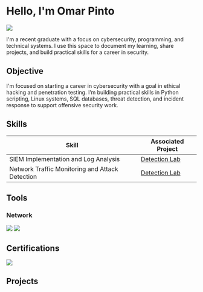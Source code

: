  # Hello, I'm Omar Pinto
<a href="https://www.linkedin.com/in/omar-pinto-161733251"><img src="https://img.shields.io/badge/-LinkedIn-0072b1?&style=for-the-badge&logo=linkedin&logoColor=white" /></a>

I'm a recent graduate with a focus on cybersecurity, programming, and technical systems. I use this space to document my learning, share projects, and build practical skills for a career in security.

## Objective

I'm focused on starting a career in cybersecurity with a goal in ethical hacking and penetration testing. I’m building practical skills in Python scripting, Linux systems, SQL databases, threat detection, and incident response to support offensive security work.
## Skills

| Skill                                         | Associated Project         |
|-----------------------------------------------|----------------------------|
| SIEM Implementation and Log Analysis          | <a href="https://github.com/OmarPinto01/Detection-Lab/blob/main/README.md">Detection Lab</a>|
| Network Traffic Monitoring and Attack Detection | <a href="https://google.com">Detection Lab</a>|


## Tools

### Network
<div>
    <img src="https://img.shields.io/badge/-Wireshark-1679A7?&style=for-the-badge&logo=Wireshark&logoColor=white" />
    <img src="https://img.shields.io/badge/-Suricata-EF3B2D?&style=for-the-badge&logo=Suricata&logoColor=white" />
</div>




## Certifications
<div>
<img src="https://img.shields.io/badge/-Google%20Cybersecurity-4285F4?&style=for-the-badge&logo=Google&logoColor=white" />


</div>

## Projects

